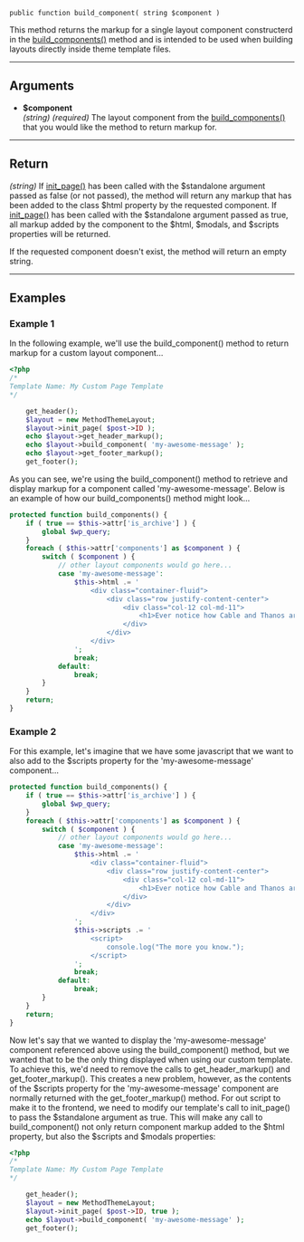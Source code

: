 `public function build_component( string $component )`

This method returns the markup for a single layout component constructerd in the [build_components()](/docs/method-layout/methods/build_components()) method and is intended to be used when building layouts directly inside theme template files.

***

## Arguments

- **$component**  
_(string)_ _(required)_ The layout component from the [build_components()](/docs/method-layout/methods/build_components()) that you would like the method to return markup for.

***

## Return

_(string)_ If [init_page()](/docs/method-layout/methods/init_page()) has been called with the $standalone argument passed as false (or not passed), the method will return any markup that has been added to the class $html property by the requested component. If [init_page()](/docs/method-layout/methods/init_page()) has been called with the $standalone argument passed as true, all markup added by the component to the $html, $modals, and $scripts properties will be returned.  

If the requested component doesn't exist, the method will return an empty string.  

***

## Examples

### Example 1

In the following example, we'll use the build_component() method to return markup for a custom layout component...

```php title="/templates/page-template-custom.php"
<?php
/*
Template Name: My Custom Page Template
*/

	get_header();
	$layout = new MethodThemeLayout;
	$layout->init_page( $post->ID );
	echo $layout->get_header_markup();
	echo $layout->build_component( 'my-awesome-message' );
	echo $layout->get_footer_markup();
	get_footer();

```

As you can see, we're using the build_component() method to retrieve and display markup for a component called 'my-awesome-message'. Below is an example of how our build_components() method might look...

```php title="/lib/class-theme-layout.php"
protected function build_components() {
	if ( true == $this->attr['is_archive'] ) {
		global $wp_query;
	}
	foreach ( $this->attr['components'] as $component ) {
		switch ( $component ) {
			// other layout components would go here...
			case 'my-awesome-message':
				$this->html .= '
					<div class="container-fluid">
						<div class="row justify-content-center">
							<div class="col-12 col-md-11">
								<h1>Ever notice how Cable and Thanos are played by the same guy?</h1>
							</div>
						</div>
					</div>
				';
				break;
			default:
				break;
		}
	}
	return;
}
```

### Example 2

For this example, let's imagine that we have some javascript that we want to also add to the $scripts property for the 'my-awesome-message' component...

```php title="/lib/class-theme-layout.php"
protected function build_components() {
	if ( true == $this->attr['is_archive'] ) {
		global $wp_query;
	}
	foreach ( $this->attr['components'] as $component ) {
		switch ( $component ) {
			// other layout components would go here...
			case 'my-awesome-message':
				$this->html .= '
					<div class="container-fluid">
						<div class="row justify-content-center">
							<div class="col-12 col-md-11">
								<h1>Ever notice how Cable and Thanos are played by the same guy?</h1>
							</div>
						</div>
					</div>
				';
				$this->scripts .= '
					<script>
						console.log("The more you know.");
					</script>
				';
				break;
			default:
				break;
		}
	}
	return;
}
```

Now let's say that we wanted to display the 'my-awesome-message' component referenced above using the build_component() method, but we wanted that to be the only thing displayed when using our custom template. To achieve this, we'd need to remove the calls to get_header_markup() and get_footer_markup(). This creates a new problem, however, as the contents of the $scripts property for the 'my-awesome-message' component are normally returned with the get_footer_markup() method. For out script to make it to the frontend, we need to modify our template's call to init_page() to pass the $standalone argument as true. This will make any call to build_component() not only return component markup added to the $html property, but also the $scripts and $modals properties:

```php title="/templates/page-template-custom.php"
<?php
/*
Template Name: My Custom Page Template
*/

	get_header();
	$layout = new MethodThemeLayout;
	$layout->init_page( $post->ID, true );
	echo $layout->build_component( 'my-awesome-message' );
	get_footer();

```